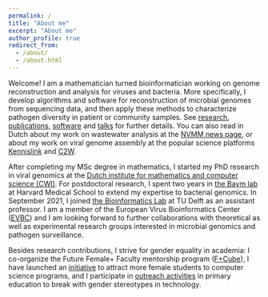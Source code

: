 ```yaml
---
permalink: /
title: "About me"
excerpt: "About me"
author_profile: true
redirect_from: 
  - /about/
  - /about.html
---
```


Welcome! I am a mathematician turned bioinformatician working on genome reconstruction and analysis for viruses and bacteria. More specifically, I develop algorithms and software for reconstruction of microbial genomes from sequencing data, and then apply these methods to characterize pathogen diversity in patient or community samples. See [research](https://jbaaijens.github.io/research/), [publications](https://jbaaijens.github.io/publications/), [software](https://jbaaijens.github.io/software/) and [talks](https://jbaaijens.github.io/talks/) for further details. You can also read in Dutch about my work on wastewater analysis at the [NVMM news page](https://www.nvmm.nl/vereniging/showcase-wetenschap/sars-cov-2-surveillance-via-het-riool-praktisch-en-efficiënt/), or about my work on viral genome assembly at the popular science platforms [Kennislink](https://www.nemokennislink.nl/publicaties/hoe-wiskunde-helpt-in-de-strijd-tegen-ziekmakende-virussen/) and [C2W](https://www.c2w.nl/artikelen/chemie-achtergrond/grafentheorie-brengt-virus-in-kaart).

After completing my MSc degree in mathematics, I started my PhD research in viral genomics at the [Dutch institute for mathematics and computer science (CWI)](). For postdoctoral research, I spent two years in [the Baym lab](https://baymlab.hms.harvard.edu) at Harvard Medical School to extend my expertise to bacterial genomics. In September 2021, I joined [the Bioinformatics Lab](https://www.tudelft.nl/index.php?id=24108) at TU Delft as an assistant professor. I am a member of the European Virus Bioinformatics Center ([EVBC](https://evbc.uni-jena.de/)) and I am looking forward to further collaborations with theoretical as well as experimental research groups interested in microbial genomics and pathogen surveillance.

Besides research contributions, I strive for gender equality in academia: I co-organize the Future Female+ Faculty mentorship program ([F+Cube](https://www.tudelft.nl/ewi/over-de-faculteit/afdelingen/software-technology/f-cube)), I have launched an [initiative](https://www.4tu.nl/nirict/Projects/All_projects/From%20algorithms%20to%20inspiration%20attracting%20more%20girls%20to%20computer%20science%20with%20Bioinformatics/) to attract more female students to computer science programs, and I participate in [outreach activities](https://www.vhto.nl/aanbod/beeldenbrekersgastlessen/) in primary education to break with gender stereotypes in technology.
